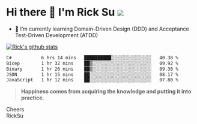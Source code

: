 # Hi there 👋 I'm Rick Su ![](https://komarev.com/ghpvc/?username=ricksu978)
<!--
**ricksu978/ricksu978** is a ✨ _special_ ✨ repository because its `README.md` (this file) appears on your GitHub profile.

Here are some ideas to get you started:

- 🔭 I’m currently working on ...
-->
- 🌱 I’m currently learning Domain-Driven Design (DDD) and Acceptance Test-Driven Development (ATDD)
<!--
- 👯 I’m looking to collaborate on ...
- 🤔 I’m looking for help with ...
- 💬 Ask me about ...
- 📫 How to reach me: ...
- 😄 Pronouns: ...
- ⚡ Fun fact: ...
-->
[![Rick's github stats](https://github-readme-stats.vercel.app/api?username=ricksu978&theme=dark)](https://github.com/ricksu978/ricksu978)

<!--START_SECTION:waka-->

```txt
C#           6 hrs 14 mins   ██████████░░░░░░░░░░░░░░░   40.38 %
Bicep        1 hr 32 mins    ██▒░░░░░░░░░░░░░░░░░░░░░░   09.92 %
Binary       1 hr 26 mins    ██▒░░░░░░░░░░░░░░░░░░░░░░   09.38 %
JSON         1 hr 15 mins    ██░░░░░░░░░░░░░░░░░░░░░░░   08.17 %
JavaScript   1 hr 12 mins    ██░░░░░░░░░░░░░░░░░░░░░░░   07.80 %
```

<!--END_SECTION:waka-->

> **Happiness comes from acquiring the knowledge and putting it into practice.**

Cheers  
RickSu 
